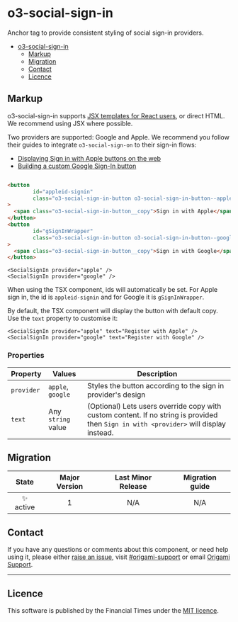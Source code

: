 # o3-social-sign-in

Anchor tag to provide consistent styling of social sign-in providers.

- [o3-social-sign-in](#o3-social-sign-in)
    - [Markup](#markup)
    - [Migration](#migration)
    - [Contact](#contact)
    - [Licence](#licence)

## Markup

o3-social-sign-in supports [JSX templates for React users](#jsx), or direct HTML. We recommend using JSX where possible.

Two providers are supported: Google and Apple. We recommend you follow their guides to integrate `o3-social-sign-on` to
their sign-in flows:

* [Displaying Sign in with Apple buttons on the web](https://developer.apple.com/documentation/sign_in_with_apple/displaying_sign_in_with_apple_buttons_on_the_web)
* [Building a custom Google Sign-In button](https://developers.google.com/identity/sign-in/web/build-button)

```html

<button
        id="appleid-signin"
        class="o3-social-sign-in-button o3-social-sign-in-button--apple"
>
  <span class="o3-social-sign-in-button__copy">Sign in with Apple</span>
</button>
<button
        id="gSignInWrapper"
        class="o3-social-sign-in-button o3-social-sign-in-button--google"
>
  <span class="o3-social-sign-in-button__copy">Sign in with Google</span>
</button>
```

```tsx
<SocialSignIn provider="apple" />
<SocialSignIn provider="google" />
```

When using the TSX component, ids will automatically be set. For Apple sign in, the id is `appleid-signin` and for
Google it is `gSignInWrapper`.

By default, the TSX component will display the button with default copy. Use the `text` property to customise it:
```tsx
<SocialSignIn provider="apple" text="Register with Apple" />
<SocialSignIn provider="google" text="Register with Google" />
```

### Properties

| Property   | Values             | Description                                                                                                                            |
|------------|--------------------|----------------------------------------------------------------------------------------------------------------------------------------|
| `provider` | `apple`, `google`  | Styles the button according to the sign in provider's design                                                                           |
| `text`      | Any `string` value | (Optional) Lets users override copy with custom content. If no string is provided then `Sign in with <provider>` will display instead. |

## Migration

|  State   | Major Version | Last Minor Release | Migration guide |
|:--------:|:-------------:|:------------------:|:---------------:|
| ✨ active |       1       |        N/A         |       N/A       |

## Contact

If you have any questions or comments about this component, or need help using it, please
either [raise an issue](https://github.com/Financial-Times/origami/issues),
visit [#origami-support](https://financialtimes.slack.com/messages/origami-support/) or
email [Origami Support](mailto:origami-support@ft.com).

---

## Licence

This software is published by the Financial Times under the [MIT licence](http://opensource.org/licenses/MIT).

